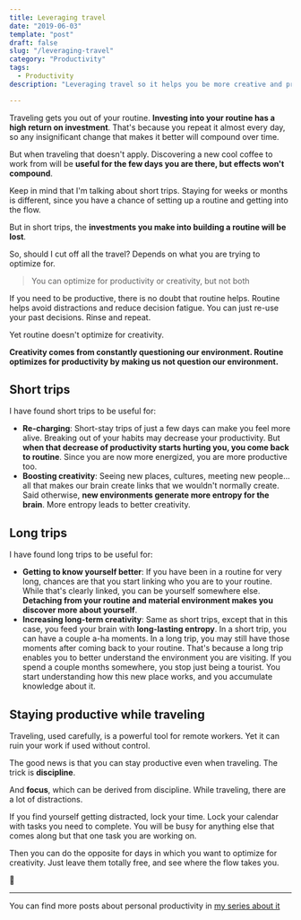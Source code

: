 ```yaml
---
title: Leveraging travel
date: "2019-06-03"
template: "post"
draft: false
slug: "/leveraging-travel"
category: "Productivity"
tags:
  - Productivity
description: "Leveraging travel so it helps you be more creative and productive"

---
```


Traveling gets you out of your routine. **Investing into your routine has a high return on investment**. That's because you repeat it almost every day, so any insignificant change that makes it better will compound over time.

But when traveling that doesn't apply. Discovering a new cool coffee to work from will be **useful for the few days you are there, but effects won't compound**.

Keep in mind that I'm talking about short trips. Staying for weeks or months is different, since you have a chance of setting up a routine and getting into the flow.

But in short trips, the **investments you make into building a routine will be lost**.

So, should I cut off all the travel? Depends on what you are trying to optimize for.

> You can optimize for productivity or creativity, but not both

If you need to be productive, there is no doubt that routine helps. Routine helps avoid distractions and reduce decision fatigue. You can just re-use your past decisions. Rinse and repeat.

Yet routine doesn't optimize for creativity.

**Creativity comes from constantly questioning our environment. Routine optimizes for productivity by making us not question our environment.**

## Short trips

I have found short trips to be useful for:

- **Re-charging**: Short-stay trips of just a few days can make you feel more alive. Breaking out of your habits may decrease your productivity. But **when that decrease of productivity starts hurting you, you come back to routine**. Since you are now more energized, you are more productive too.
- **Boosting creativity**: Seeing new places, cultures, meeting new people... all that makes our brain create links that we wouldn't normally create. Said otherwise, **new environments generate more entropy for the brain**. More entropy leads to better creativity.

## Long trips

I have found long trips to be useful for:

- **Getting to know yourself better**: If you have been in a routine for very long, chances are that you start linking who you are to your routine. While that's clearly linked, you can be yourself somewhere else. **Detaching from your routine and material environment makes you discover more about yourself**.
- **Increasing long-term creativity**: Same as short trips, except that in this case, you feed your brain with **long-lasting entropy**. In a short trip, you can have a couple a-ha moments. In a long trip, you may still have those moments after coming back to your routine. That's because a long trip enables you to better understand the environment you are visiting. If you spend a couple months somewhere, you stop just being a tourist. You start understanding how this new place works, and you accumulate knowledge about it.



## Staying productive while traveling

Traveling, used carefully, is a powerful tool for remote workers. Yet it can ruin your work if used without control.

The good news is that you can stay productive even when traveling. The trick is **discipline**.

And **focus**, which can be derived from discipline. While traveling, there are a lot of distractions.

If you find yourself getting distracted, lock your time. Lock your calendar with tasks you need to complete. You will be busy for anything else that comes along but that one task you are working on.

Then you can do the opposite for days in which you want to optimize for creativity. Just leave them totally free, and see where the flow takes you.

🌴

------

You can find more posts about personal productivity in [my series about it](https://blog.luisivan.net/a-series-on-personal-productivity-640397638e8)